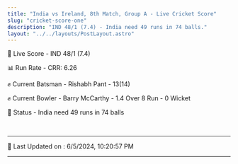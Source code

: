 ```yaml
---
title: "India vs Ireland, 8th Match, Group A - Live Cricket Score"
slug: "cricket-score-one"
description: "IND 48/1 (7.4) - India need 49 runs in 74 balls."
layout: "../../layouts/PostLayout.astro"
---
```


🔴 Live Score - IND 48/1 (7.4)  

📊 Run Rate - CRR: 6.26  

✊ Current Batsman - Rishabh Pant - 13(14)  

✊ Current Bowler - Barry McCarthy - 1.4 Over 8 Run - 0 Wicket  

📑 Status - India need 49 runs in 74 balls

<br />

***

📝 Last Updated on : 6/5/2024, 10:20:57 PM

***

